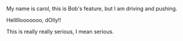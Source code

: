 
My name is carol, this is Bob's feature, but I am driving and pushing.

Helllllooooooo, dOlly!!

This is really really serious, I mean serious. 

